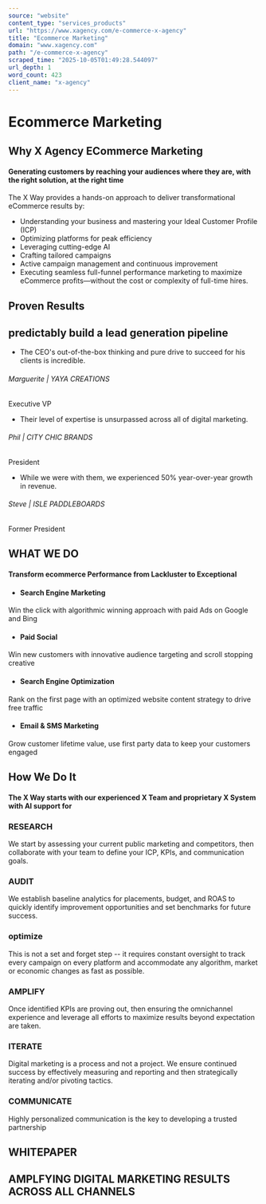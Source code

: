 ```yaml
---
source: "website"
content_type: "services_products"
url: "https://www.xagency.com/e-commerce-x-agency"
title: "Ecommerce Marketing"
domain: "www.xagency.com"
path: "/e-commerce-x-agency"
scraped_time: "2025-10-05T01:49:28.544097"
url_depth: 1
word_count: 423
client_name: "x-agency"
---
```


# Ecommerce Marketing

## Why X Agency ECommerce Marketing

#### Generating customers by reaching your audiences where they are, with the right solution, at the right time

The X Way provides a hands-on approach to deliver transformational eCommerce results by:

* Understanding your business and mastering your Ideal Customer Profile (ICP)
* Optimizing platforms for peak efficiency
* Leveraging cutting-edge AI
* Crafting tailored campaigns
* Active campaign management and continuous improvement
* Executing seamless full-funnel performance marketing to maximize eCommerce profits—without the cost or complexity of full-time hires.

## Proven Results

## predictably build a lead generation pipeline

* The CEO's out-of-the-box thinking and pure drive to succeed for his clients is incredible.

###### Marguerite | YAYA CREATIONS

Executive VP

* Their level of expertise is unsurpassed across all of digital marketing.

###### Phil | CITY CHIC BRANDS

President

* While we were with them, we experienced 50% year-over-year growth in revenue.

###### Steve | ISLE PADDLEBOARDS

Former President

## WHAT WE DO

#### Transform ecommerce Performance from Lackluster to Exceptional

* #### Search Engine  Marketing

Win the click with algorithmic winning approach with paid Ads on Google and Bing

* #### Paid  Social

Win new customers with innovative audience targeting and scroll stopping creative

* #### Search Engine  Optimization

Rank on the first page with an optimized website content strategy to drive free traffic

* #### Email & SMS  Marketing

Grow customer lifetime value, use first party data to keep your customers engaged

## How We Do It

#### The X Way starts with our experienced X Team and  proprietary X System with AI support for

### RESEARCH

We start by assessing your current public marketing and competitors, then collaborate with your team to define your ICP, KPIs, and communication goals.

### AUDIT

We establish baseline analytics for placements, budget, and ROAS to quickly identify improvement opportunities and set benchmarks for future success.

### optimize

This is not a set and forget step -- it requires constant oversight to track every campaign on every platform and accommodate any algorithm, market or economic changes as fast as possible.

### AMPLIFY

Once identified KPIs are proving out, then ensuring the omnichannel experience and leverage all efforts to maximize results beyond expectation are taken.

### ITERATE

Digital marketing is a process and not a project. We ensure continued success by effectively measuring and reporting and then strategically iterating and/or pivoting tactics.

### COMMUNICATE

Highly personalized communication is the key to developing a trusted partnership

## WHITEPAPER

## AMPLFYING DIGITAL MARKETING RESULTS ACROSS ALL CHANNELS